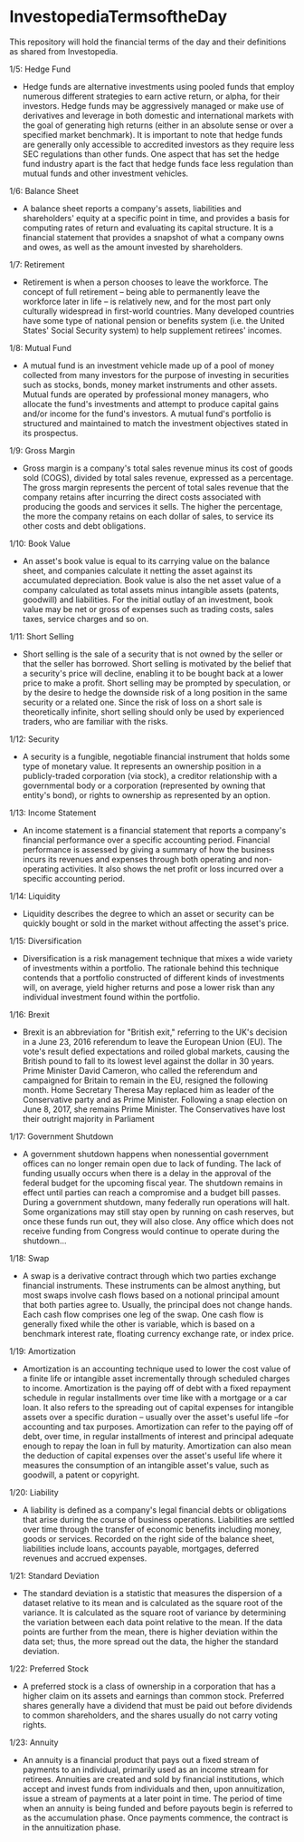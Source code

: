 # InvestopediaTermsoftheDay
This repository will hold the financial terms of the day and their definitions as shared from Investopedia. 

1/5: Hedge Fund
 - Hedge funds are alternative investments using pooled funds that employ numerous different strategies to earn active return, or alpha, for their investors. Hedge funds may be aggressively managed or make use of derivatives and leverage in both domestic and international markets with the goal of generating high returns (either in an absolute sense or over a specified market benchmark). It is important to note that hedge funds are generally only accessible to accredited investors as they require less SEC regulations than other funds. One aspect that has set the hedge fund industry apart is the fact that hedge funds face less regulation than mutual funds and other investment vehicles.
 
1/6: Balance Sheet
 - A balance sheet reports a company's assets, liabilities and shareholders' equity at a specific point in time, and provides a basis for computing rates of return and evaluating its capital structure. It is a financial statement that provides a snapshot of what a company owns and owes, as well as the amount invested by shareholders.
  
1/7: Retirement
 - Retirement is when a person chooses to leave the workforce. The concept of full retirement – being able to permanently leave the workforce later in life – is relatively new, and for the most part only culturally widespread in first-world countries. Many developed countries have some type of national pension or benefits system (i.e. the United States' Social Security system) to help supplement retirees' incomes.
 
1/8: Mutual Fund
 - A mutual fund is an investment vehicle made up of a pool of money collected from many investors for the purpose of investing in securities such as stocks, bonds, money market instruments and other assets. Mutual funds are operated by professional money managers, who allocate the fund's investments and attempt to produce capital gains and/or income for the fund's investors. A mutual fund's portfolio is structured and maintained to match the investment objectives stated in its prospectus.
 
1/9: Gross Margin
 - Gross margin is a company's total sales revenue minus its cost of goods sold (COGS), divided by total sales revenue, expressed as a percentage. The gross margin represents the percent of total sales revenue that the company retains after incurring the direct costs associated with producing the goods and services it sells. The higher the percentage, the more the company retains on each dollar of sales, to service its other costs and debt obligations.

1/10: Book Value
 - An asset's book value is equal to its carrying value on the balance sheet, and companies calculate it netting the asset against its accumulated depreciation. Book value is also the net asset value of a company calculated as total assets minus intangible assets (patents, goodwill) and liabilities. For the initial outlay of an investment, book value may be net or gross of expenses such as trading costs, sales taxes, service charges and so on.

1/11: Short Selling
 - Short selling is the sale of a security that is not owned by the seller or that the seller has borrowed. Short selling is motivated by the belief that a security's price will decline, enabling it to be bought back at a lower price to make a profit. Short selling may be prompted by speculation, or by the desire to hedge the downside risk of a long position in the same security or a related one. Since the risk of loss on a short sale is theoretically infinite, short selling should only be used by experienced traders, who are familiar with the risks.
 
1/12: Security
 - A security is a fungible, negotiable financial instrument that holds some type of monetary value. It represents an ownership position in a publicly-traded corporation (via stock), a creditor relationship with a governmental body or a corporation (represented by owning that entity's bond), or rights to ownership as represented by an option.
 
1/13: Income Statement
 - An income statement is a financial statement that reports a company's financial performance over a specific accounting period. Financial performance is assessed by giving a summary of how the business incurs its revenues and expenses through both operating and non-operating activities. It also shows the net profit or loss incurred over a specific accounting period.
 
1/14: Liquidity
 - Liquidity describes the degree to which an asset or security can be quickly bought or sold in the market without affecting the asset's price.
 
1/15: Diversification
 - Diversification is a risk management technique that mixes a wide variety of investments within a portfolio. The rationale behind this technique contends that a portfolio constructed of different kinds of investments will, on average, yield higher returns and pose a lower risk than any individual investment found within the portfolio.

1/16: Brexit
 - Brexit is an abbreviation for "British exit," referring to the UK's decision in a June 23, 2016 referendum to leave the European Union (EU). The vote's result defied expectations and roiled global markets, causing the British pound to fall to its lowest level against the dollar in 30 years. Prime Minister David Cameron, who called the referendum and campaigned for Britain to remain in the EU, resigned the following month. Home Secretary Theresa May replaced him as leader of the Conservative party and as Prime Minister. Following a snap election on June 8, 2017, she remains Prime Minister. The Conservatives have lost their outright majority in Parliament
 
1/17: Government Shutdown
 - A government shutdown happens when nonessential government offices can no longer remain open due to lack of funding. The lack of funding usually occurs when there is a delay in the approval of the federal budget for the upcoming fiscal year. The shutdown remains in effect until parties can reach a compromise and a budget bill passes. During a government shutdown, many federally run operations will halt. Some organizations may still stay open by running on cash reserves, but once these funds run out, they will also close. Any office which does not receive funding from Congress would continue to operate during the shutdown...
 
1/18: Swap
 - A swap is a derivative contract through which two parties exchange financial instruments. These instruments can be almost anything, but most swaps involve cash flows based on a notional principal amount that both parties agree to. Usually, the principal does not change hands. Each cash flow comprises one leg of the swap. One cash flow is generally fixed while the other is variable, which is based on a benchmark interest rate, floating currency exchange rate, or index price.
 
1/19: Amortization
 - Amortization is an accounting technique used to lower the cost value of a finite life or intangible asset incrementally through scheduled charges to income. Amortization is the paying off of debt with a fixed repayment schedule in regular installments over time like with a mortgage or a car loan. It also refers to the spreading out of capital expenses for intangible assets over a specific duration – usually over the asset's useful life –for accounting and tax purposes. Amortization can refer to the paying off of debt, over time, in regular installments of interest and principal adequate enough to repay the loan in full by maturity. Amortization can also mean the deduction of capital expenses over the asset's useful life where it measures the consumption of an intangible asset's value, such as goodwill, a patent or copyright.
 
1/20: Liability
 - A liability is defined as a company's legal financial debts or obligations that arise during the course of business operations. Liabilities are settled over time through the transfer of economic benefits including money, goods or services. Recorded on the right side of the balance sheet, liabilities include loans, accounts payable, mortgages, deferred revenues and accrued expenses.
 
1/21: Standard Deviation
 - The standard deviation is a statistic that measures the dispersion of a dataset relative to its mean and is calculated as the square root of the variance. It is calculated as the square root of variance by determining the variation between each data point relative to the mean. If the data points are further from the mean, there is higher deviation within the data set; thus, the more spread out the data, the higher the standard deviation.
 
1/22: Preferred Stock
 - A preferred stock is a class of ownership in a corporation that has a higher claim on its assets and earnings than common stock. Preferred shares generally have a dividend that must be paid out before dividends to common shareholders, and the shares usually do not carry voting rights.
 
1/23: Annuity
 - An annuity is a financial product that pays out a fixed stream of payments to an individual, primarily used as an income stream for retirees. Annuities are created and sold by financial institutions, which accept and invest funds from individuals and then, upon annuitization, issue a stream of payments at a later point in time. The period of time when an annuity is being funded and before payouts begin is referred to as the accumulation phase. Once payments commence, the contract is in the annuitization phase.
 

